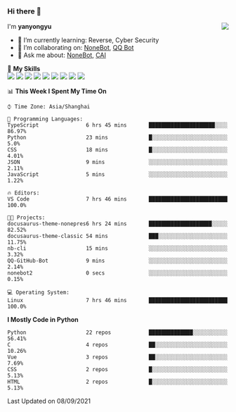 ### Hi there 👋

<a href="#">
  <img align="right" src="https://github-readme-stats.vercel.app/api?username=yanyongyu&count_private=true&show_icons=true&bg_color=15,f2f7fd,E0EAFC" />
</a>

I'm **yanyongyu**

- 🌱 I’m currently learning: Reverse, Cyber Security
- 👯 I’m collaborating on: [NoneBot](https://github.com/nonebot), [QQ Bot](https://github.com/Mrs4s/go-cqhttp)
- 💬 Ask me about: [NoneBot](https://github.com/nonebot), [CAI](https://github.com/cscs181/CAI)

🌟 **My Skills**  
![](https://img.shields.io/badge/-Python-3e74a2?style=flat-square&logo=Python&logoColor=fff)
![](https://img.shields.io/badge/-Node.js-339933?style=flat-square&logo=Node.js&logoColor=fff)
![](https://img.shields.io/badge/-Vue-4fc08d?style=flat-square&logo=Vue.js&logoColor=fff)
![](https://img.shields.io/badge/-React-2d98ce?style=flat-square&logo=React&logoColor=fff)
![](https://img.shields.io/badge/-Docker-2496ED?style=flat-square&logo=Docker&logoColor=fff)
![](https://img.shields.io/badge/-Linux-000000?style=flat-square&logo=Linux&logoColor=fff)
![](https://img.shields.io/badge/-MySQL-4479A1?style=flat-square&logo=MySQL&logoColor=fff)
![](https://img.shields.io/badge/-Redis-DC382D?style=flat-square&logo=Redis&logoColor=fff)
![](https://img.shields.io/badge/-MongoDB-47A248?style=flat-square&logo=MongoDB&logoColor=fff)

<!--START_SECTION:waka-->
📊 **This Week I Spent My Time On** 

```text
⌚︎ Time Zone: Asia/Shanghai

💬 Programming Languages: 
TypeScript               6 hrs 45 mins       █████████████████████░░░░   86.97% 
Python                   23 mins             █░░░░░░░░░░░░░░░░░░░░░░░░   5.0% 
CSS                      18 mins             █░░░░░░░░░░░░░░░░░░░░░░░░   4.01% 
JSON                     9 mins              ░░░░░░░░░░░░░░░░░░░░░░░░░   2.11% 
JavaScript               5 mins              ░░░░░░░░░░░░░░░░░░░░░░░░░   1.22%

🔥 Editors: 
VS Code                  7 hrs 46 mins       █████████████████████████   100.0%

🐱‍💻 Projects: 
docusaurus-theme-nonepres6 hrs 24 mins       ████████████████████░░░░░   82.52% 
docusaurus-theme-classic 54 mins             ███░░░░░░░░░░░░░░░░░░░░░░   11.75% 
nb-cli                   15 mins             ░░░░░░░░░░░░░░░░░░░░░░░░░   3.32% 
QQ-GitHub-Bot            9 mins              ░░░░░░░░░░░░░░░░░░░░░░░░░   2.14% 
nonebot2                 0 secs              ░░░░░░░░░░░░░░░░░░░░░░░░░   0.15%

💻 Operating System: 
Linux                    7 hrs 46 mins       █████████████████████████   100.0%

```

**I Mostly Code in Python** 

```text
Python                   22 repos            ██████████████░░░░░░░░░░░   56.41% 
C                        4 repos             ██░░░░░░░░░░░░░░░░░░░░░░░   10.26% 
Vue                      3 repos             ██░░░░░░░░░░░░░░░░░░░░░░░   7.69% 
CSS                      2 repos             █░░░░░░░░░░░░░░░░░░░░░░░░   5.13% 
HTML                     2 repos             █░░░░░░░░░░░░░░░░░░░░░░░░   5.13%

```



 Last Updated on 08/09/2021
<!--END_SECTION:waka-->
